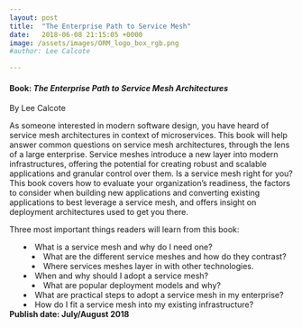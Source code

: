 ```yaml
---
layout: post
title:  "The Enterprise Path to Service Mesh"
date:   2018-06-08 21:15:05 +0000
image: /assets/images/ORM_logo_box_rgb.png
#author: Lee Calcote

---
```

<h4> Book: <i>The Enterprise Path to Service Mesh Architectures</i></h4>
By Lee Calcote

As someone interested in modern software design, you have heard of service mesh architectures in context of microservices. This book will help answer common questions on service mesh architectures, through the lens of a large enterprise. Service meshes introduce a new layer into modern infrastructures, offering the potential for creating robust and scalable applications and granular control over them. Is a service mesh right for you? This book covers how to evaluate your organization’s readiness, the factors to consider when building new applications and converting existing applications to best leverage a service mesh, and offers insight on deployment architectures used to get you there. 

Three most important things readers will learn from this book:

<div style="margin-left:25px">
<li> What is a service mesh and why do I need one? </li>
  <li style="margin-left:15px"> What are the different service meshes and how do they contrast?</li>
  <li style="margin-left:15px"> Where services meshes layer in with other technologies.</li>
<li>When and why should I adopt a service mesh?</li>
  <li style="margin-left:15px">What are popular deployment models and why?</li>
<li> What are practical steps to adopt a service mesh in my enterprise?</li>
<li> How do I fit a service mesh into my existing infrastructure?</li>
</div>
<b>Publish date: July/August 2018</b>
